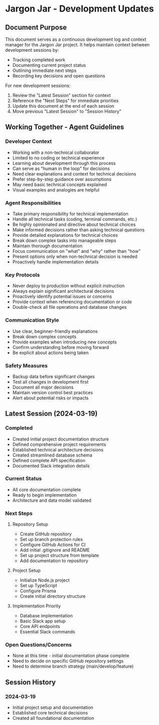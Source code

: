 # Jargon Jar - Development Updates

## Document Purpose
This document serves as a continuous development log and context manager for the Jargon Jar project. 
It helps maintain context between development sessions by:
- Tracking completed work
- Documenting current project status
- Outlining immediate next steps
- Recording key decisions and open questions

For new development sessions:
1. Review the "Latest Session" section for context
2. Reference the "Next Steps" for immediate priorities
3. Update this document at the end of each session
4. Move previous "Latest Session" to "Session History"

## Working Together - Agent Guidelines

### Developer Context
- Working with a non-technical collaborator
- Limited to no coding or technical experience
- Learning about development through this process
- Can serve as "human in the loop" for decisions
- Need clear explanations and context for technical decisions
- Prefer step-by-step guidance over assumptions
- May need basic technical concepts explained
- Visual examples and analogies are helpful

### Agent Responsibilities
- Take primary responsibility for technical implementation
- Handle all technical tasks (coding, terminal commands, etc.)
- Be highly opinionated and directive about technical choices
- Make informed decisions rather than asking technical questions
- Provide detailed explanations for technical choices
- Break down complex tasks into manageable steps
- Maintain thorough documentation
- Focus communication on "what" and "why" rather than "how"
- Present options only when non-technical decision is needed
- Proactively handle implementation details

### Key Protocols
- Never deploy to production without explicit instruction
- Always explain significant architectural decisions
- Proactively identify potential issues or concerns
- Provide context when referencing documentation or code
- Double-check all file operations and database changes

### Communication Style
- Use clear, beginner-friendly explanations
- Break down complex concepts
- Provide examples when introducing new concepts
- Confirm understanding before moving forward
- Be explicit about actions being taken

### Safety Measures
- Backup data before significant changes
- Test all changes in development first
- Document all major decisions
- Maintain version control best practices
- Alert about potential risks or impacts

## Latest Session (2024-03-19)

### Completed
- Created initial project documentation structure
- Defined comprehensive project requirements
- Established technical architecture decisions
- Created streamlined database schema
- Defined complete API specification
- Documented Slack integration details

### Current Status
- All core documentation complete
- Ready to begin implementation
- Architecture and data model validated

### Next Steps
1. Repository Setup
   - Create GitHub repository
   - Set up branch protection rules
   - Configure GitHub Actions for CI
   - Add initial .gitignore and README
   - Set up project structure from template
   - Add documentation to repository

2. Project Setup
   - Initialize Node.js project
   - Set up TypeScript
   - Configure Prisma
   - Create initial directory structure

3. Implementation Priority
   - Database implementation
   - Basic Slack app setup
   - Core API endpoints
   - Essential Slack commands

### Open Questions/Concerns
- None at this time - initial documentation phase complete
- Need to decide on specific GitHub repository settings
- Need to determine branch strategy (main/develop/feature)

## Session History

### 2024-03-19
- Initial project setup and documentation
- Established core technical decisions
- Created all foundational documentation 